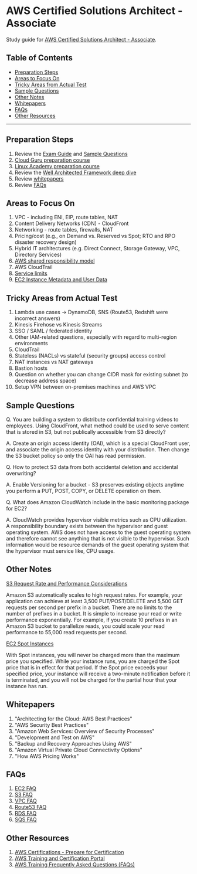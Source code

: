 # AWS Certified Solutions Architect - Associate
Study guide for [AWS Certified Solutions Architect - Associate](https://aws.amazon.com/certification/certified-solutions-architect-associate/).

## Table of Contents

<!-- MarkdownTOC depth=4 -->

- [Preparation Steps](#preparation-steps)
- [Areas to Focus On](#areas-to-focus-on)
- [Tricky Areas from Actual Test](#tricky-areas-from-actual-test)
- [Sample Questions](#sample-questions)
- [Other Notes](#other-notes)
- [Whitepapers](#whitepapers)
- [FAQs](#faqs)
- [Other Resources](#other-resources)

<!-- /MarkdownTOC -->

---

## Preparation Steps
  1. Review the [Exam Guide](https://d1.awsstatic.com/training-and-certification/docs-sa-assoc/AWS_Certified_Solutions_Architect_Associate-Exam_Guide_EN_1.8.pdf) and [Sample Questions](https://d1.awsstatic.com/training-and-certification/docs/AWS_Certified_Solutions_Architect_Associate_Sample_Questions.pdf)
  2. [Cloud Guru preparation course](https://acloud.guru/learn/aws-certified-solutions-architect-associate)
  3. [Linux Academy preparation course](https://linuxacademy.com/course/aws-certified-solutions-architect-2019-associate-level/)
  4. Review the [Well Architected Framework deep dive](../deep-dives/well-architected-framework/)
  5. Review [whitepapers](#whitepapers)
  6. Review [FAQs](#faqs)


## Areas to Focus On
  1. VPC - including ENI, EIP, route tables, NAT
  2. Content Delivery Networks (CDN) - CloudFront
  3. Networking - route tables, firewalls, NAT
  4. Pricing/cost (e.g., on Demand vs. Reserved vs Spot; RTO and RPO disaster recovery design)
  5. Hybrid IT architectures (e.g. Direct Connect, Storage Gateway, VPC, Directory Services)
  6. [AWS shared responsibility model](https://aws.amazon.com/compliance/shared-responsibility-model/)
  7. AWS CloudTrail
  8. [Service limits](http://docs.aws.amazon.com/general/latest/gr/aws_service_limits.html)
  9. [EC2 Instance Metadata and User Data](http://docs.aws.amazon.com/AWSEC2/latest/UserGuide/ec2-instance-metadata.html)


## Tricky Areas from Actual Test
  1. Lambda use cases ->  DynamoDB, SNS  (Route53, Redshift were incorrect answers)
  2. Kinesis Firehose vs Kinesis Streams
  3. SSO / SAML / federated identity
  4. Other IAM-related questions, especially with regard to multi-region environments
  5. CloudTrail
  6. Stateless (NACLs) vs stateful (security groups) access control
  7. NAT instances vs NAT gateways
  8. Bastion hosts
  9. Question on whether you can change CIDR mask for existing subnet (to decrease address space)
  10. Setup VPN between on-premises machines and AWS VPC


## Sample Questions

Q. You are building a system to distribute confidential training videos to employees. Using CloudFront, what method could be used to serve content that is stored in S3, but not publically accessible from S3 directly?

A. Create an origin access identity (OAI), which is a special CloudFront user, and associate the origin access identity with your distribution. Then change the S3 bucket policy so only the OAI has read permission.

Q. How to protect S3 data from both accidental deletion and accidental overwriting?

A. Enable Versioning for a bucket - S3 preserves existing objects anytime you perform a PUT, POST, COPY, or DELETE operation on them.

Q. What does Amazon CloudWatch include in the basic monitoring package for EC2?

A. CloudWatch provides hypervisor visible metrics such as CPU utilization. A responsibility boundary exists between the hypervisor and guest operating system. AWS does not have access to the guest operating system and therefore cannot see anything that is not visible to the hypervisor. Such information would be resource demands of the guest operating system that the hypervisor must service like, CPU usage.


## Other Notes

[S3 Request Rate and Performance Considerations](http://docs.aws.amazon.com/AmazonS3/latest/dev/request-rate-perf-considerations.html)

Amazon S3 automatically scales to high request rates. For example, your application can achieve at least 3,500 PUT/POST/DELETE and 5,500 GET requests per second per prefix in a bucket. There are no limits to the number of prefixes in a bucket. It is simple to increase your read or write performance exponentially. For example, if you create 10 prefixes in an Amazon S3 bucket to parallelize reads, you could scale your read performance to 55,000 read requests per second.

[EC2 Spot Instances](https://aws.amazon.com/ec2/spot/)

With Spot instances, you will never be charged more than the maximum price you specified.  While your instance runs, you are charged the Spot price that is in effect for that period.  If the Spot price exceeds your specified price, your instance will receive a two-minute notification before it is terminated, and you will not be charged for the partial hour that your instance has run.


## Whitepapers
  1. "Architecting for the Cloud: AWS Best Practices"
  2. "AWS Security Best Practices"
  3. "Amazon Web Services: Overview of Security Processes"
  5. "Development and Test on AWS"
  6. "Backup and Recovery Approaches Using AWS"
  7. "Amazon Virtual Private Cloud Connectivity Options"
  8. "How AWS Pricing Works"


## FAQs
  1. [EC2 FAQ](https://aws.amazon.com/ec2/faqs/)
  2. [S3 FAQ](https://aws.amazon.com/s3/faqs/)
  3. [VPC FAQ](https://aws.amazon.com/vpc/faqs/)
  4. [Route53 FAQ](https://aws.amazon.com/route53/faqs/)
  5. [RDS FAQ](https://aws.amazon.com/rds/faqs/)
  6. [SQS FAQ](https://aws.amazon.com/sqs/faqs/)


## Other Resources
  1. [AWS Certifications - Prepare for Certification](https://aws.amazon.com/certification/certification-prep/)
  2. [AWS Training and Certification Portal](https://www.aws.training)
  3. [AWS Training Frequently Asked Questions (FAQs)](https://aws.amazon.com/training/faqs/)
